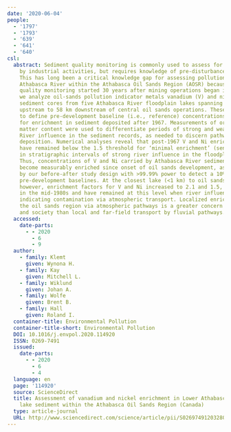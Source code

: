 ```yaml
---
date: '2020-06-04'
people:
  - '1797'
  - '1793'
  - '639'
  - '641'
  - '640'
csl:
  abstract: Sediment quality monitoring is commonly used to assess for river pollution
    by industrial activities, but requires knowledge of pre-disturbance conditions.
    This has long been a critical knowledge gap for assessing pollution of the Lower
    Athabasca River within the Athabasca Oil Sands Region (AOSR) because sediment
    quality monitoring started 30 years after mining operations began in 1967. Here,
    we analyze oil-sands pollution indicator metals vanadium (V) and nickel (Ni) in
    sediment cores from five Athabasca River floodplain lakes spanning from 17 km
    upstream to 58 km downstream of central oil sands operations. These data are used
    to define pre-development baseline (i.e., reference) concentrations and assess
    for enrichment in sediment deposited after 1967. Measurements of organic and inorganic
    matter content were used to differentiate periods of strong and weaker Athabasca
    River influence in the sediment records, as needed to discern pathways of metal
    deposition. Numerical analyses reveal that post-1967 V and Ni enrichment factors
    have remained below the 1.5 threshold for ‘minimal enrichment’ (sensu Birch, 2017)
    in stratigraphic intervals of strong river influence in the floodplain lakes.
    Thus, concentrations of V and Ni carried by Athabasca River sediment have not
    become measurably enriched since onset of oil sands development, as demonstrated
    by our before-after study design with >99.99% power to detect a 10% increase above
    pre-development baselines. At the closest lake (<1 km) to oil sands operations,
    however, enrichment factors for V and Ni increased to 2.1 and 1.5, respectively,
    in the mid-1980s and have remained at this level when river influence was weaker,
    indicating contamination via atmospheric transport. Localized enrichment within
    the oil sands region via atmospheric pathways is a greater concern for ecosystems
    and society than local and far-field transport by fluvial pathways.
  accessed:
    date-parts:
      - - 2020
        - 6
        - 9
  author:
    - family: Klemt
      given: Wynona H.
    - family: Kay
      given: Mitchell L.
    - family: Wiklund
      given: Johan A.
    - family: Wolfe
      given: Brent B.
    - family: Hall
      given: Roland I.
  container-title: Environmental Pollution
  container-title-short: Environmental Pollution
  DOI: 10.1016/j.envpol.2020.114920
  ISSN: 0269-7491
  issued:
    date-parts:
      - - 2020
        - 6
        - 4
  language: en
  page: '114920'
  source: ScienceDirect
  title: Assessment of vanadium and nickel enrichment in Lower Athabasca River floodplain
    lake sediment within the Athabasca Oil Sands Region (Canada)
  type: article-journal
  URL: http://www.sciencedirect.com/science/article/pii/S0269749120328049
---
```

